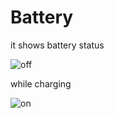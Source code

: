 # Battery

it shows battery status

![off](https://user-images.githubusercontent.com/70055851/90985486-e69c9580-e599-11ea-879b-5d7f3c573857.jpg)

while charging

![on](https://user-images.githubusercontent.com/70055851/90985558-7b9f8e80-e59a-11ea-8eab-1b8a7af26013.jpg)
